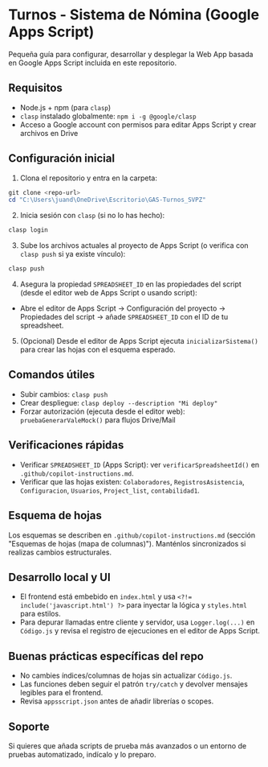 # Turnos - Sistema de Nómina (Google Apps Script)

Pequeña guía para configurar, desarrollar y desplegar la Web App basada en Google Apps Script incluida en este repositorio.

## Requisitos

- Node.js + npm (para `clasp`)
- `clasp` instalado globalmente: `npm i -g @google/clasp`
- Acceso a Google account con permisos para editar Apps Script y crear archivos en Drive

## Configuración inicial

1. Clona el repositorio y entra en la carpeta:

```powershell
git clone <repo-url>
cd "C:\Users\juand\OneDrive\Escritorio\GAS-Turnos_SVPZ"
```

2. Inicia sesión con `clasp` (si no lo has hecho):

```powershell
clasp login
```

3. Sube los archivos actuales al proyecto de Apps Script (o verifica con `clasp push` si ya existe vínculo):

```powershell
clasp push
```

4. Asegura la propiedad `SPREADSHEET_ID` en las propiedades del script (desde el editor web de Apps Script o usando script):

- Abre el editor de Apps Script -> Configuración del proyecto -> Propiedades del script -> añade `SPREADSHEET_ID` con el ID de tu spreadsheet.

5. (Opcional) Desde el editor de Apps Script ejecuta `inicializarSistema()` para crear las hojas con el esquema esperado.

## Comandos útiles

- Subir cambios: `clasp push`
- Crear despliegue: `clasp deploy --description "Mi deploy"`
- Forzar autorización (ejecuta desde el editor web): `pruebaGenerarValeMock()` para flujos Drive/Mail

## Verificaciones rápidas

- Verificar `SPREADSHEET_ID` (Apps Script): ver `verificarSpreadsheetId()` en `.github/copilot-instructions.md`.
- Verificar que las hojas existen: `Colaboradores`, `RegistrosAsistencia`, `Configuracion`, `Usuarios`, `Project_list`, `contabilidad1`.

## Esquema de hojas

Los esquemas se describen en `.github/copilot-instructions.md` (sección "Esquemas de hojas (mapa de columnas)"). Manténlos sincronizados si realizas cambios estructurales.

## Desarrollo local y UI

- El frontend está embebido en `index.html` y usa `<?!= include('javascript.html') ?>` para inyectar la lógica y `styles.html` para estilos.
- Para depurar llamadas entre cliente y servidor, usa `Logger.log(...)` en `Código.js` y revisa el registro de ejecuciones en el editor de Apps Script.

## Buenas prácticas específicas del repo

- No cambies índices/columnas de hojas sin actualizar `Código.js`.
- Las funciones deben seguir el patrón `try/catch` y devolver mensajes legibles para el frontend.
- Revisa `appsscript.json` antes de añadir librerías o scopes.

## Soporte

Si quieres que añada scripts de prueba más avanzados o un entorno de pruebas automatizado, indícalo y lo preparo.
